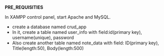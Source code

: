 **PRE_REQUISITIES**

In XAMPP control panel, start Apache and MySQL.
- create a database named crud_app
- In it, create a table named user_info with field:id(primary key), username(unique), password
- Also create another table named note_data with field: ID(primary key), Title(length:50), Body(length:500) 
